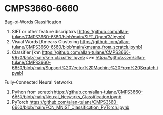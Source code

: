 # CMPS3660-6660



Bag-of-Words Classification
1. SIFT or other feature discriptors [https://github.com/allan-tulane/CMPS3660-6660/blob/main/SIFT_OpenCV.ipynb]
2. Visual Words [Kmeans Clustering https://github.com/allan-tulane/CMPS3660-6660/blob/main/kmeans_from_scratch.ipynb]
3. Classifier [knn https://github.com/allan-tulane/CMPS3660-6660/blob/main/knn_classifier.ipynb
                svm https://github.com/allan-tulane/CMPS3660-6660/blob/main/Support%20Vector%20Machine%20From%20Scratch.ipynb]


Fully-Connected Neural Networks
1. Python from scratch https://github.com/allan-tulane/CMPS3660-6660/blob/main/Neural_Networks_Classification.ipynb
2. PyTorch https://github.com/allan-tulane/CMPS3660-6660/blob/main/FCN_MNIST_Classification_PyTorch.ipynb
